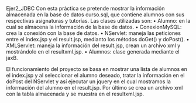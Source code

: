 Ejer2_JDBC
Con esta práctica se pretende mostrar la información almacenada en la base de datos curso.sql, que contiene alumnos con sus respectivas asignaturas y tutorías.
Las clases utilizadas son:
•	Alumno: en la cual se almacena la información de la base de datos.
•	ConexionMySQL: crea la conexión con la base de datos.
•	NServlet:  maneja las peticiones entre el index.jsp y el result.jsp, medianto los métodos doGet() y doPost().
•	XMLServlet: maneja la información del result.jsp, crean un archivo xml y mostrándolo en el resultxml.jsp.
•	Alumnos: clase generada mediante el jaxB.

El funcionamiento del proyecto se basa en mostrar una lista de alumnos en el index.jsp y al seleccionar el alumno deseado, tratar la información en el doPost del NServlet y así ejecutar un jquery en el cual mostramos la información del alumno en el result.jsp. Por último se crea un archivo xml con la tabla almacenada y se muestra en el resultxml.jsp.
